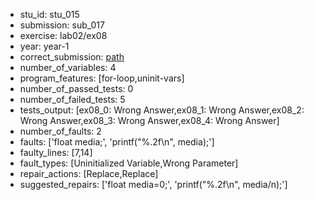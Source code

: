 - stu_id: stu_015	       
- submission: sub_017
- exercise: lab02/ex08
- year: year-1
- correct_submission: [path](https://github.com/pmorvalho/C-Pack-IPAs/blob/main/correct_submissions/year-1/lab02/ex08/ex08-stu_015-sub_016)
- number_of_variables: 4
- program_features: [for-loop,uninit-vars] 
- number_of_passed_tests: 0
- number_of_failed_tests: 5
- tests_output: [ex08_0: Wrong Answer,ex08_1: Wrong Answer,ex08_2: Wrong Answer,ex08_3: Wrong Answer,ex08_4: Wrong Answer]
- number_of_faults: 2
- faults: ['float media;', 'printf("%.2f\n", media);']
- faulty_lines: [7,14]
- fault_types: [Uninitialized Variable,Wrong Parameter]
- repair_actions: [Replace,Replace] 
- suggested_repairs: ['float media=0;', 'printf("%.2f\n", media/n);']
